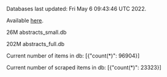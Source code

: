 Databases last updated: Fri May  6 09:43:46 UTC 2022. 

Available [here](https://github.com/cbeauhilton/ash-db/releases).


26M	abstracts_small.db

202M	abstracts_full.db

Current number of items in db:
[{"count(*)": 96904}]

Current number of scraped items in db:
[{"count(*)": 23323}]
